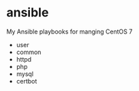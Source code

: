 # ansible
My Ansible playbooks for manging CentOS 7

* user
* common
* httpd
* php
* mysql
* certbot




